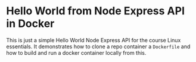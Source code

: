 # Hello World from Node Express API in Docker

This is just a simple Hello World Node Express API for the course Linux essentials. It demonstrates how to clone a repo container a `Dockerfile` and how to build and run a docker container locally from this.